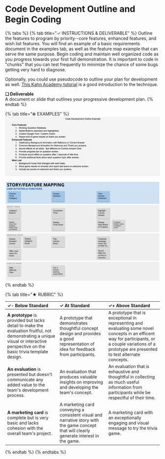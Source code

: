 # Code Development Outline and Begin Coding



{% tabs %}
{% tab title="✓  INSTRUCTIONS & DELIVERABLE" %}
Outline the features to program by priority--core features, enhanced features, and wish list features. You will find an example of a basic requirements document in the examples tab, as well as the feature map example that can serve the same purpose. Begin coding and maintain well organized code as you progress towards your first full demonstration. It is important to code in "chunks" that you can test frequently to minimize the chance of some bugs getting very hard to diagnose.

Optionally, you could use pseudocode to outline your plan for development as well. [This Kahn Academy tutorial](https://www.khanacademy.org/computing/computer-programming/programming/good-practices/pt/planning-with-pseudo-code) is a good introduction to the technique.

**❏ Deliverable**  
A document or slide that outlines your progressive development plan.
{% endtab %}

{% tab title="⦿ EXAMPLES" %}
![](../../.gitbook/assets/codedev.png)

![](../../.gitbook/assets/example-of-story_feature-mapping-template.png)
{% endtab %}

{% tab title="★  RUBRIC" %}


| ✓- Below Standard | ✓ At Standard | ✓+ Above Standard |
| :--- | :--- | :--- |
| **A prototype** is provided but lacks detail to make the evaluation fruitful, not demonstrating a unique visual or interactive perspective on the basic trivia template design. | A prototype that demonstrates thoughtful concept design and provides a good representation of idea for feedback from participants. | A prototype that is exceptional in representing and evaluating some novel concepts in an efficent way for participants, or a couple variations of a prototype are presented to test alternate concepts. |
| **An evaluation** is presented but doesn't communicate any added value to the team's development process. | An evaluation that produces valuable insights on improving and developing the team's concept. | An evaluation that is exhaustive and thoughtful in collecting as much useful information from participants while be respectful of their time. |
| **A marketing card** is complete but is very basic and lacks cohesion with the overall team's project. | A marketing card conveying a consistent visual and narrative story with the game concept that will clearly generate interest in the game. | A marketing card with an exceptionally engaging and visual message to try the trivia game. |
{% endtab %}
{% endtabs %}

